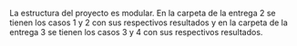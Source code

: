La estructura del proyecto es modular. En la carpeta de la entrega 2 se tienen los casos 1 y 2 con sus respectivos resultados y en la carpeta de la entrega 3 se tienen los casos 3 y 4 con sus respectivos resultados.